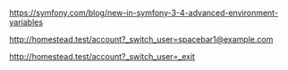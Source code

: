 https://symfony.com/blog/new-in-symfony-3-4-advanced-environment-variables

http://homestead.test/account?_switch_user=spacebar1@example.com

http://homestead.test/account?_switch_user=_exit
